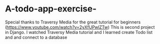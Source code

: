 # A-todo-app-exercise-
Special thanks to Traversy Media for the great tutorial for beginners (https://www.youtube.com/watch?v=2yXfUPwlZTw)
This is second project in Django. I watched Traversy Media tutorial and I learned create Todo list and and connect to a database
